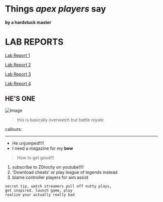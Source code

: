 # Things *apex players* say
**by a hardstuck master**

# LAB REPORTS

[Lab Report 1](https://JZ0ro.github.io/cse15l-lab-reports/lab-report-1-week-2.html)

[Lab Report 2](https://JZ0ro.github.io/cse15l-lab-reports/lab-report-2-week-4.html)

[Lab Report 3](https://JZ0ro.github.io/cse15l-lab-reports/lab-report-3-week-6.html)

[Lab Report 4](https://JZ0ro.github.io/cse15l-lab-reports/lab-report-4-week-8.html)

## HE'S ONE 
![Image](https://i.kym-cdn.com/photos/images/original/001/468/433/1bd.jpg)

> this is basically overwatch but battle royale

callouts:

***
* He unjumped!!!!
* I need a magazine for my **bow**

> How to get good!!!
1. subscribe to Z0rocity on youtube!!!!
2. 'Download cheats' or play league of legends instead
3. blame controller players for aim assist

```
secret tip, watch streamers pull off nutty plays,
get inspired, launch game, play
realize your actually really bad
```
